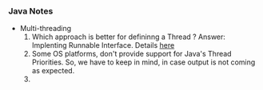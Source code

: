 ### Java Notes
- Multi-threading
  1. Which approach is better for defininng a Thread ? Answer: Implenting Runnable Interface. Details [here](https://manikandanmv.wordpress.com/tag/extends-thread-vs-implements-runnable/)
  2. Some OS platforms, don't provide support for Java's Thread Priorities. So, we have to keep in mind, in case output is not coming as expected.
  3. 
